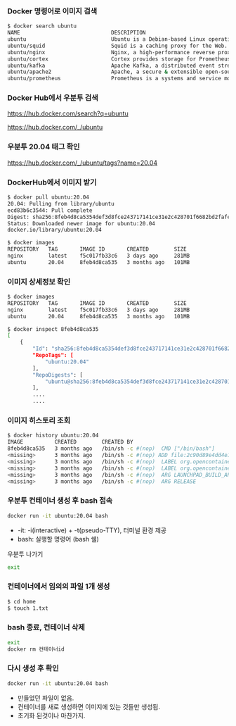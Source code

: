 ### Docker 명령어로 이미지 검색

```bash
$ docker search ubuntu
NAME                             DESCRIPTION                                      STARS     OFFICIAL
ubuntu                           Ubuntu is a Debian-based Linux operating sys…   17632     [OK]
ubuntu/squid                     Squid is a caching proxy for the Web. Long-t…   117
ubuntu/nginx                     Nginx, a high-performance reverse proxy & we…   131
ubuntu/cortex                    Cortex provides storage for Prometheus. Long…   4
ubuntu/kafka                     Apache Kafka, a distributed event streaming …   55
ubuntu/apache2                   Apache, a secure & extensible open-source HT…   97
ubuntu/prometheus                Prometheus is a systems and service monitori…   73
```

### Docker Hub에서 우분투 검색

https://hub.docker.com/search?q=ubuntu

https://hub.docker.com/_/ubuntu

### 우분투 20.04 태그 확인

https://hub.docker.com/_/ubuntu/tags?name=20.04

### DockerHub에서 이미지 받기

```bash
$ docker pull ubuntu:20.04
20.04: Pulling from library/ubuntu
ecd83b6c3544: Pull complete
Digest: sha256:8feb4d8ca5354def3d8fce243717141ce31e2c428701f6682bd2fafe15388214
Status: Downloaded newer image for ubuntu:20.04
docker.io/library/ubuntu:20.04

$ docker images
REPOSITORY   TAG       IMAGE ID       CREATED        SIZE
nginx        latest    f5c017fb33c6   3 days ago     281MB
ubuntu       20.04     8feb4d8ca535   3 months ago   101MB
```

### 이미지 상세정보 확인

```bash
$ docker images
REPOSITORY   TAG       IMAGE ID       CREATED        SIZE
nginx        latest    f5c017fb33c6   3 days ago     281MB
ubuntu       20.04     8feb4d8ca535   3 months ago   101MB

$ docker inspect 8feb4d8ca535
[
    {
        "Id": "sha256:8feb4d8ca5354def3d8fce243717141ce31e2c428701f6682bd2fafe15388214",
        "RepoTags": [
            "ubuntu:20.04"
        ],
        "RepoDigests": [
            "ubuntu@sha256:8feb4d8ca5354def3d8fce243717141ce31e2c428701f6682bd2fafe15388214"
        ],
        ....
        ....
```

### 이미지 히스토리 조회

```bash
$ docker history ubuntu:20.04
IMAGE          CREATED        CREATED BY                                       SIZE      COMMENT
8feb4d8ca535   3 months ago   /bin/sh -c #(nop)  CMD ["/bin/bash"]             0B
<missing>      3 months ago   /bin/sh -c #(nop) ADD file:2c90d89e4dd4e1d24…   74.6MB
<missing>      3 months ago   /bin/sh -c #(nop)  LABEL org.opencontainers.…   0B
<missing>      3 months ago   /bin/sh -c #(nop)  LABEL org.opencontainers.…   0B
<missing>      3 months ago   /bin/sh -c #(nop)  ARG LAUNCHPAD_BUILD_ARCH      0B
<missing>      3 months ago   /bin/sh -c #(nop)  ARG RELEASE                   0B
```

### 우분투 컨테이너 생성 후 bash 접속

```bash
docker run -it ubuntu:20.04 bash
```

- -it: -i(interactive) + -t(pseudo-TTY), 터미널 환경 제공
- bash: 실행할 명령어 (bash 쉘)

우분투 나가기

```bash
exit
```

### 컨테이너에서 임의의 파일 1개 생성

```bash
$ cd home
$ touch 1.txt
```

### bash 종료, 컨테이너 삭제

```bash
exit
docker rm 컨테이너id
```

### 다시 생성 후 확인

```bash
docker run -it ubuntu:20.04 bash
```

- 만들었던 파일이 없음.
- 컨테이너를 새로 생성하면 이미지에 있는 것들만 생성됨.
- 초기화 된것이나 마찬가지.